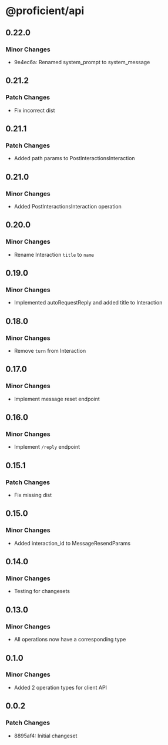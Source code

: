 # @proficient/api

## 0.22.0

### Minor Changes

- 9e4ec6a: Renamed system_prompt to system_message

## 0.21.2

### Patch Changes

- Fix incorrect dist

## 0.21.1

### Patch Changes

- Added path params to PostInteractionsInteraction

## 0.21.0

### Minor Changes

- Added PostInteractionsInteraction operation

## 0.20.0

### Minor Changes

- Rename Interaction `title` to `name`

## 0.19.0

### Minor Changes

- Implemented autoRequestReply and added title to Interaction

## 0.18.0

### Minor Changes

- Remove `turn` from Interaction

## 0.17.0

### Minor Changes

- Implement message reset endpoint

## 0.16.0

### Minor Changes

- Implement `/reply` endpoint

## 0.15.1

### Patch Changes

- Fix missing dist

## 0.15.0

### Minor Changes

- Added interaction_id to MessageResendParams

## 0.14.0

### Minor Changes

- Testing for changesets

## 0.13.0

### Minor Changes

- All operations now have a corresponding type

## 0.1.0

### Minor Changes

- Added 2 operation types for client API

## 0.0.2

### Patch Changes

- 8895af4: Initial changeset
